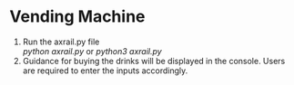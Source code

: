 # Vending Machine

1. Run the axrail.py file <br/>*python axrail.py*  or  *python3 axrail.py*
2. Guidance for buying the drinks will be displayed in the console. Users are required to enter the inputs accordingly.
